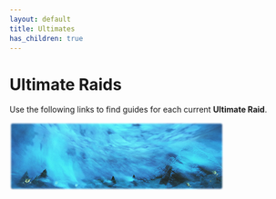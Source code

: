 ```yaml
---
layout: default
title: Ultimates
has_children: true
---
```


# Ultimate Raids

Use the following links to find guides for each current **Ultimate Raid**.

<div><a href="./uwu"><img src="./assets/images/banners/UWU.png"></a></div>